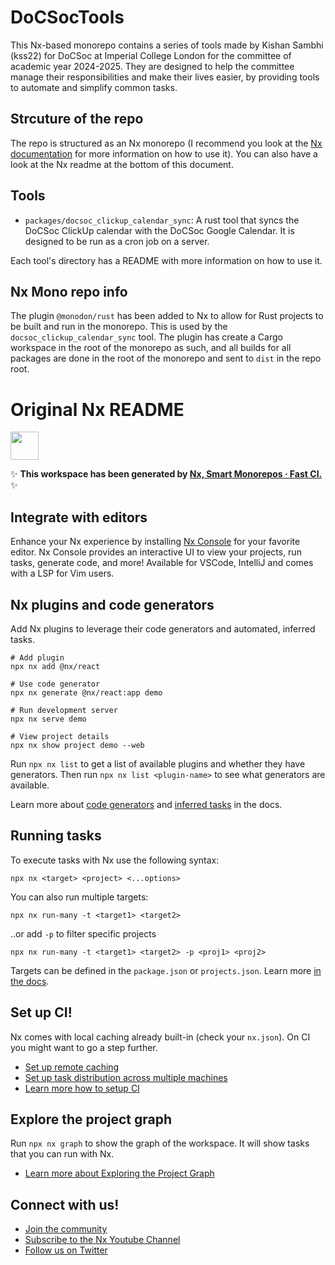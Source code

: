 # DoCSocTools
This Nx-based monorepo contains a series of tools made by Kishan Sambhi (kss22) for DoCSoc at Imperial College London for the committee of academic year 2024-2025.
They are designed to help the committee manage their responsibilities and make their lives easier, by providing tools to automate and simplify common tasks.

## Strcuture of the repo
The repo is structured as an Nx monorepo (I recommend you look at the [Nx documentation](https://nx.dev) for more information on how to use it). You can also have a look at the Nx readme at the bottom of this document.

## Tools
- `packages/docsoc_clickup_calendar_sync`: A rust tool that syncs the DoCSoc ClickUp calendar with the DoCSoc Google Calendar. It is designed to be run as a cron job on a server.

Each tool's directory has a README with more information on how to use it.

## Nx Mono repo info
The plugin `@monodon/rust` has been added to Nx to allow for Rust projects to be built and run in the monorepo. This is used by the `docsoc_clickup_calendar_sync` tool.
The plugin has create a Cargo workspace in the root of the monorepo as such, and all builds for all packages are done in the root of the monorepo and sent to `dist` in the repo root.

# Original Nx README
<a alt="Nx logo" href="https://nx.dev" target="_blank" rel="noreferrer"><img src="https://raw.githubusercontent.com/nrwl/nx/master/images/nx-logo.png" width="45"></a>

✨ **This workspace has been generated by [Nx, Smart Monorepos · Fast CI.](https://nx.dev)** ✨

## Integrate with editors

Enhance your Nx experience by installing [Nx Console](https://nx.dev/nx-console) for your favorite editor. Nx Console
provides an interactive UI to view your projects, run tasks, generate code, and more! Available for VSCode, IntelliJ and
comes with a LSP for Vim users.

## Nx plugins and code generators

Add Nx plugins to leverage their code generators and automated, inferred tasks.

```
# Add plugin
npx nx add @nx/react

# Use code generator
npx nx generate @nx/react:app demo

# Run development server
npx nx serve demo

# View project details
npx nx show project demo --web
```

Run `npx nx list` to get a list of available plugins and whether they have generators. Then run `npx nx list <plugin-name>` to see what generators are available.

Learn more about [code generators](https://nx.dev/features/generate-code) and [inferred tasks](https://nx.dev/concepts/inferred-tasks) in the docs.

## Running tasks

To execute tasks with Nx use the following syntax:

```
npx nx <target> <project> <...options>
```

You can also run multiple targets:

```
npx nx run-many -t <target1> <target2>
```

..or add `-p` to filter specific projects

```
npx nx run-many -t <target1> <target2> -p <proj1> <proj2>
```

Targets can be defined in the `package.json` or `projects.json`. Learn more [in the docs](https://nx.dev/features/run-tasks).

## Set up CI!

Nx comes with local caching already built-in (check your `nx.json`). On CI you might want to go a step further.

- [Set up remote caching](https://nx.dev/features/share-your-cache)
- [Set up task distribution across multiple machines](https://nx.dev/nx-cloud/features/distribute-task-execution)
- [Learn more how to setup CI](https://nx.dev/recipes/ci)

## Explore the project graph

Run `npx nx graph` to show the graph of the workspace.
It will show tasks that you can run with Nx.

- [Learn more about Exploring the Project Graph](https://nx.dev/core-features/explore-graph)

## Connect with us!

- [Join the community](https://nx.dev/community)
- [Subscribe to the Nx Youtube Channel](https://www.youtube.com/@nxdevtools)
- [Follow us on Twitter](https://twitter.com/nxdevtools)
